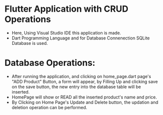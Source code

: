 # Flutter Application with CRUD Operations
* Here, Using Visual Studio IDE this application is made.
* Dart Programming Language and for Database Connenection SQLite Database is used.

# Database Operations:
* After running the application, and clicking on home_page.dart page's "ADD Product" Button, a form will appear, by Filling Up and clicking save on the save button, the new entry into the database table will be inserted. 
* HomePage will show or READ all the inserted product's name and price.
* By Clicking on Home Page's Update and  Delete button, the updation and deletion operation can be performed.


